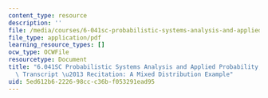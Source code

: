 ```yaml
---
content_type: resource
description: ''
file: /media/courses/6-041sc-probabilistic-systems-analysis-and-applied-probability-fall-2013/5ed612b6222698ccc36bf053291ead95_MIT6_041SCF13_Mixed_Distribution_Example_300k.pdf
file_type: application/pdf
learning_resource_types: []
ocw_type: OCWFile
resourcetype: Document
title: "6.041SC Probabilistic Systems Analysis and Applied Probability, Fall 2013\
  \ Transcript \u2013 Recitation: A Mixed Distribution Example"
uid: 5ed612b6-2226-98cc-c36b-f053291ead95
---
```

